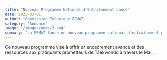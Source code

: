 ```yaml
---
title: "Nouveau Programme National d'Entraînement Lancé"
date: 2025-03-01
author: "Commission Technique FEMAT"
category: "Annonce"
image: "/images/news/3.png"
summary: "La FEMAT lance un nouveau programme national d'entraînement pour soutenir le développement des jeunes athlètes."
---
```


Ce nouveau programme vise à offrir un encadrement avancé et des ressources aux pratiquants prometteurs de Taekwondo à travers le Mali. 